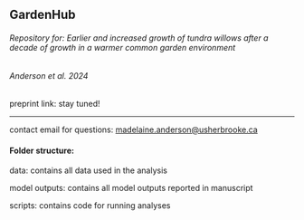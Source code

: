 ## GardenHub
###### Repository for: Earlier and increased growth of tundra willows after a decade of growth in a warmer common garden environment 
###### Anderson et al. 2024
preprint link: stay tuned! 

****** 
contact email for questions: madelaine.anderson@usherbrooke.ca

#### Folder structure: 
data: contains all data used in the analysis

model outputs: contains all model outputs reported in manuscript

scripts: contains code for running analyses 

